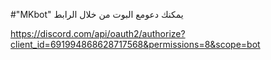 #"MKbot"
يمكنك دعومع البوت من خلال الرابط 

https://discord.com/api/oauth2/authorize?client_id=691994868628717568&permissions=8&scope=bot
